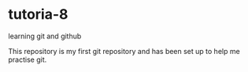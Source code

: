 # tutoria-8
learning git and github

This repository is my first git repository and has been set up to help me practise git.
